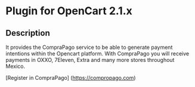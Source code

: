 Plugin for OpenCart 2.1.x
====================

## Description
It provides the CompraPago service to be able to generate payment intentions within the Opencart platform. With CompraPago you will receive payments in OXXO, 7Eleven, Extra and many more stores throughout Mexico.

[Register in CompraPago] (https://compropago.com) 
